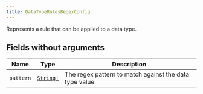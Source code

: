 ```yaml
---
title: DataTypeRulesRegexConfig
---
```


Represents a rule that can be applied to a data type.

## Fields without arguments

| Name | Type | Description |
|------|------|-------------|
| `pattern` | [`String!`](../scalar/string.md) | The regex pattern to match against the data type value. |

